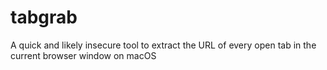 # tabgrab
A quick and likely insecure tool to extract the URL of every open tab in the current browser window on macOS
